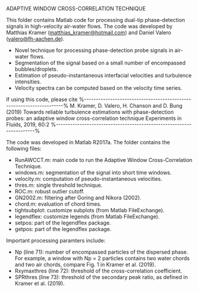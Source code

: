 ADAPTIVE WINDOW CROSS-CORRELATION TECHNIQUE

This folder contains Matlab code for processing dual-tip phase-detection signals in high-velocity air-water flows. 
The code was developed by Matthias Kramer (matthias_kramer@hotmail.com) and Daniel Valero (valero@fh-aachen.de).

- Novel technique for processing phase-detection probe signals in air-water flows.
- Segmentation of the signal based on a small number of encompassed bubbles/droplets.
- Estimation of pseudo-instantaneous interfacial velocities and turbulence intensities.
- Velocity spectra can be computed based on the velocity time series.


If using this code, please cite
%---------------------------------------------------------------------%
M. Kramer, D. Valero, H. Chanson and D. Bung (2019)
Towards reliable turbulence estimations with phase-detection probes:
an adaptive window cross-correlation technique
Experiments in Fluids, 2019, 60:2
%---------------------------------------------------------------------%


The code was developed in Matlab R2017a. The folder contains the following files:
- RunAWCCT.m: main code to run the Adaptive Window Cross-Correlation Technique.
- windows.m: segmentation of the signal into short time windows.
- velocity.m: computation of pseudo-instantaneous velocities.
- thres.m: single threshold technique.
- ROC.m: robust outlier cutoff.
- GN2002.m: filtering after Goring and Nikora (2002).
- chord.m: evaluation of chord times.
- tightsubplot: customize subplots (from Matlab FileExchange).
- legendflex: customize legends (from Matlab FileExchange).
- setpos: part of the legendflex package.
- getpos: part of the legendflex package. 


Important processing paramters include:
- Np (line 71): number of encompassed particles of the dispersed phase. For example, a window with 
Np = 2 particles contains two water chords and two air chords, compare Fig. 1 in Kramer et al. (2019).
- Rxymaxthres (line 72): threshold of the cross-correlation coefficient.
- SPRthres (line 73): threshold of the secondary peak ratio, as defined in Kramer et al. (2019).
 
